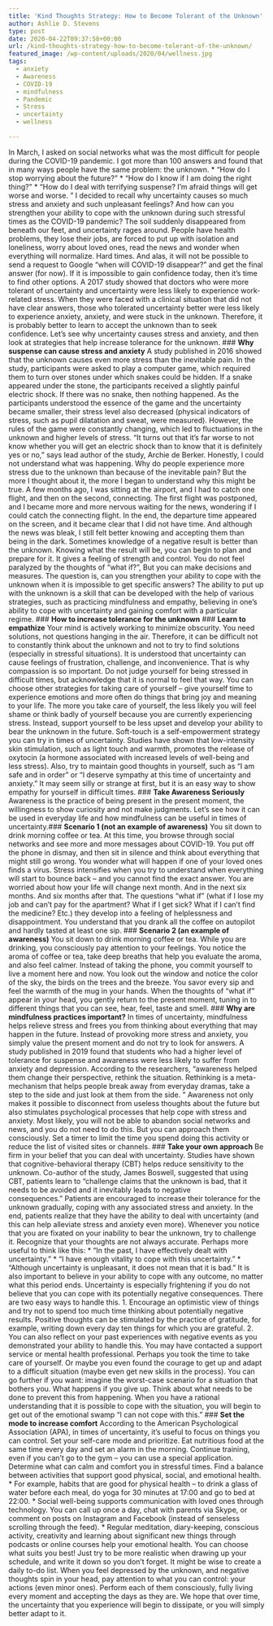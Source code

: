 ```yaml
---
title: 'Kind Thoughts Strategy: How to Become Tolerant of the Unknown'
author: Ashlie D. Stevens
type: post
date: 2020-04-22T09:37:58+00:00
url: /kind-thoughts-strategy-how-to-become-tolerant-of-the-unknown/
featured_image: /wp-content/uploads/2020/04/wellness.jpg
tags:
  - anxiety
  - Awareness
  - COVID-19
  - mindfulness
  - Pandemic
  - Stress
  - uncertainty
  - wellness

---
```

<span>In March, I asked on social networks what was the most difficult for people during the COVID-19 pandemic.</span> <span>I got more than 100 answers and found that in many ways people have the same problem: the unknown.</span> * <span>“How do I stop worrying about the future?”</span> * <span>“How do I know if I am doing the right thing?”</span> * <span>“How do I deal with terrifying suspense? I’m afraid things will get worse and worse. ”</span> <span>I decided to recall why uncertainty causes so much stress and anxiety and such unpleasant feelings? And how can you strengthen your ability to cope with the unknown during such stressful times as the COVID-19 pandemic?</span> <span>The soil suddenly disappeared from beneath our feet, and uncertainty rages around. People have health problems, they lose their jobs, are forced to put up with isolation and loneliness, worry about loved ones, read the news and wonder when everything will normalize. Hard times. And alas, it will not be possible to send a request to Google “when will COVID-19 disappear?” and get the final answer (for now). If it is impossible to gain confidence today, then it’s time to find other options.</span> <span>A 2017 study showed that doctors who were more tolerant of uncertainty and uncertainty were less likely to experience work-related stress. When they were faced with a clinical situation that did not have clear answers, those who tolerated uncertainty better were less likely to experience anxiety, anxiety, and were stuck in the unknown.</span> <span>Therefore, it is probably better to learn to accept the unknown than to seek confidence. Let’s see why uncertainty causes stress and anxiety, and then look at strategies that help increase tolerance for the unknown.</span> ### **Why suspense can cause stress and anxiety** <span>A study published in 2016 showed that the unknown causes even more stress than the inevitable pain. In the study, participants were asked to play a computer game, which required them to turn over stones under which snakes could be hidden. If a snake appeared under the stone, the participants received a slightly painful electric shock. If there was no snake, then nothing happened.</span> <span>As the participants understood the essence of the game and the uncertainty became smaller, their stress level also decreased (physical indicators of stress, such as pupil dilatation and sweat, were measured). However, the rules of the game were constantly changing, which led to fluctuations in the unknown and higher levels of stress. “It turns out that it’s far worse to not know whether you will get an electric shock than to know that it is definitely yes or no,” says lead author of the study, Archie de Berker.</span> <span>Honestly, I could not understand what was happening. Why do people experience more stress due to the unknown than because of the inevitable pain?</span> <span>But the more I thought about it, the more I began to understand why this might be true. A few months ago, I was sitting at the airport, and I had to catch one flight, and then on the second, connecting. The first flight was postponed, and I became more and more nervous waiting for the news, wondering if I could catch the connecting flight.</span> <span>In the end, the departure time appeared on the screen, and it became clear that I did not have time. And although the news was bleak, I still felt better knowing and accepting them than being in the dark.</span> <span>Sometimes knowledge of a negative result is better than the unknown. Knowing what the result will be, you can begin to plan and prepare for it. It gives a feeling of strength and control. You do not feel paralyzed by the thoughts of “what if?”, But you can make decisions and measures.</span> <span>The question is, can you strengthen your ability to cope with the unknown when it is impossible to get specific answers?</span> <span>The ability to put up with the unknown is a skill that can be developed with the help of various strategies, such as practicing mindfulness and empathy, believing in one’s ability to cope with uncertainty and gaining comfort with a particular regime.</span> ### **How to increase tolerance for the unknown** ### **Learn to empathize** <span>Your mind is actively working to minimize obscurity. You need solutions, not questions hanging in the air. Therefore, it can be difficult not to constantly think about the unknown and not to try to find solutions (especially in stressful situations).</span> <span>It is understood that uncertainty can cause feelings of frustration, challenge, and inconvenience. That is why compassion is so important. Do not judge yourself for being stressed in difficult times, but acknowledge that it is normal to feel that way. You can choose other strategies for taking care of yourself – give yourself time to experience emotions and more often do things that bring joy and meaning to your life.</span> <span>The more you take care of yourself, the less likely you will feel shame or think badly of yourself because you are currently experiencing stress. Instead, support yourself to be less upset and develop your ability to bear the unknown in the future.</span> <span>Soft-touch is a self-empowerment strategy you can try in times of uncertainty. Studies have shown that low-intensity skin stimulation, such as light touch and warmth, promotes the release of oxytocin (a hormone associated with increased levels of well-being and less stress).</span> <span>Also, try to maintain good thoughts in yourself, such as “I am safe and in order” or “I deserve sympathy at this time of uncertainty and anxiety.” It may seem silly or strange at first, but it is an easy way to show empathy for yourself in difficult times.</span> ### **Take Awareness Seriously** <span>Awareness is the practice of being present in the present moment, the willingness to show curiosity and not make judgments. Let’s see how it can be used in everyday life and how mindfulness can be useful in times of uncertainty.</span>### **Scenario 1 (not an example of awareness)** <span>You sit down to drink morning coffee or tea. At this time, you browse through social networks and see more and more messages about COVID-19. You put off the phone in dismay, and then sit in silence and think about everything that might still go wrong. You wonder what will happen if one of your loved ones finds a virus.</span> <span>Stress intensifies when you try to understand when everything will start to bounce back – and you cannot find the exact answer. You are worried about how your life will change next month. And in the next six months. And six months after that.</span> <span>The questions “what if” (what if I lose my job and can’t pay for the apartment? What if I get sick? What if I can’t find the medicine? Etc.) they develop into a feeling of helplessness and disappointment.</span> <span>You understand that you drank all the coffee on autopilot and hardly tasted at least one sip.</span> ### **Scenario 2 (an example of awareness)** <span>You sit down to drink morning coffee or tea. While you are drinking, you consciously pay attention to your feelings. You notice the aroma of coffee or tea, take deep breaths that help you evaluate the aroma, and also feel calmer.</span> <span>Instead of taking the phone, you commit yourself to live a moment here and now. You look out the window and notice the color of the sky, the birds on the trees and the breeze. You savor every sip and feel the warmth of the mug in your hands.</span> <span>When the thoughts of “what if” appear in your head, you gently return to the present moment, tuning in to different things that you can see, hear, feel, taste and smell.</span> ### **Why are mindfulness practices important?** <span>In times of uncertainty, mindfulness helps relieve stress and frees you from thinking about everything that may happen in the future. Instead of provoking more stress and anxiety, you simply value the present moment and do not try to look for answers.</span> <span>A study published in 2019 found that students who had a higher level of tolerance for suspense and awareness were less likely to suffer from anxiety and depression. According to the researchers, “awareness helped them change their perspective, rethink the situation. Rethinking is a meta-mechanism that helps people break away from everyday dramas, take a step to the side and just look at them from the side. ”</span> <span>Awareness not only makes it possible to disconnect from useless thoughts about the future but also stimulates psychological processes that help cope with stress and anxiety.</span> <span>Most likely, you will not be able to abandon social networks and news, and you do not need to do this. But you can approach them consciously. Set a timer to limit the time you spend doing this activity or reduce the list of visited sites or channels.</span> ### **Take your own approach** <span>Be firm in your belief that you can deal with uncertainty. Studies have shown that cognitive-behavioral therapy (CBT) helps reduce sensitivity to the unknown. Co-author of the study, James Boswell, suggested that using CBT, patients learn to “challenge claims that the unknown is bad, that it needs to be avoided and it inevitably leads to negative consequences.” Patients are encouraged to increase their tolerance for the unknown gradually, coping with any associated stress and anxiety. In the end, patients realize that they have the ability to deal with uncertainty (and this can help alleviate stress and anxiety even more).</span> <span>Whenever you notice that you are fixated on your inability to bear the unknown, try to challenge it. Recognize that your thoughts are not always accurate. Perhaps more useful to think like this:</span> * <span>“In the past, I have effectively dealt with uncertainty.”</span> * <span>“I have enough vitality to cope with this uncertainty.”</span> * <span>“Although uncertainty is unpleasant, it does not mean that it is bad.”</span> <span>It is also important to believe in your ability to cope with any outcome, no matter what this period ends.</span> <span>Uncertainty is especially frightening if you do not believe that you can cope with its potentially negative consequences. There are two easy ways to handle this.</span> 1\. <span>Encourage an optimistic view of things and try not to spend too much time thinking about potentially negative results. Positive thoughts can be stimulated by the practice of gratitude, for example, writing down every day ten things for which you are grateful.</span> 2\. <span>You can also reflect on your past experiences with negative events as you demonstrated your ability to handle this. You may have contacted a support service or mental health professional. Perhaps you took the time to take care of yourself. Or maybe you even found the courage to get up and adapt to a difficult situation (maybe even get new skills in the process).</span> <span>You can go further if you want: imagine the worst-case scenario for a situation that bothers you. What happens if you give up. Think about what needs to be done to prevent this from happening. When you have a rational understanding that it is possible to cope with the situation, you will begin to get out of the emotional swamp “I can not cope with this.”</span> ### **Set the mode to increase comfort** <span>According to the American Psychological Association (APA), in times of uncertainty, it’s useful to focus on things you can control. Set your self-care mode and prioritize. Eat nutritious food at the same time every day and set an alarm in the morning. Continue training, even if you can’t go to the gym – you can use a special application.</span> <span>Determine what can calm and comfort you in stressful times. Find a balance between activities that support good physical, social, and emotional health.</span> * <span>For example, habits that are good for physical health – to drink a glass of water before each meal, do yoga for 30 minutes at 17:00 and go to bed at 22:00.</span> * <span>Social well-being supports communication with loved ones through technology. You can call up once a day, chat with parents via Skype, or comment on posts on Instagram and Facebook (instead of senseless scrolling through the feed).</span> * <span>Regular meditation, diary-keeping, conscious activity, creativity and learning about significant new things through podcasts or online courses help your emotional health.</span> <span>You can choose what suits you best! Just try to be more realistic when drawing up your schedule, and write it down so you don’t forget. It might be wise to create a daily to-do list.</span> <span>When you feel depressed by the unknown, and negative thoughts spin in your head, pay attention to what you can control: your actions (even minor ones). Perform each of them consciously, fully living every moment and accepting the days as they are. We hope that over time, the uncertainty that you experience will begin to dissipate, or you will simply better adapt to it.</span>
